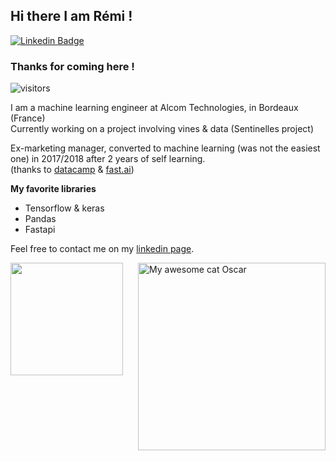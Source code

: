 ## Hi there I am Rémi !
[![Linkedin Badge](https://img.shields.io/badge/-LinkedIn-0e76a8?style=flat-square&logo=Linkedin&logoColor=white)](https://linkedin.com/in/remi-caland)
### Thanks for coming here ! 
![visitors](https://visitor-badge.glitch.me/badge?page_id=remic33.visitor-badge)

I am a machine learning engineer at Alcom Technologies, in Bordeaux (France)  
Currently working on a project involving vines & data (Sentinelles project)  

Ex-marketing manager, converted to machine learning (was not the easiest one) in 2017/2018 after 2 years of self learning.  
(thanks to [datacamp](https://www.datacamp.com/) & [fast.ai](https://www.fast.ai/))

**My favorite libraries**  
- Tensorflow & keras
- Pandas
- Fastapi


Feel free to contact me on my [linkedin page](https://linkedin.com/in/remi-caland). 


<img align="right" width="300" height="300" src="https://zupimages.net/up/21/43/yx3x.jpg" alt="My awesome cat Oscar" /></a>

<img height="180em" src="https://github-readme-stats.vercel.app/api?username=remic33&show_icons=true&hide_border=true&&count_private=true&include_all_commits=true" />